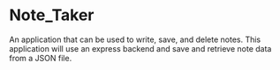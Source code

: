 # Note_Taker

An application that can be used to write, save, and delete notes. This application will use an express backend and save and retrieve note data from a JSON file.